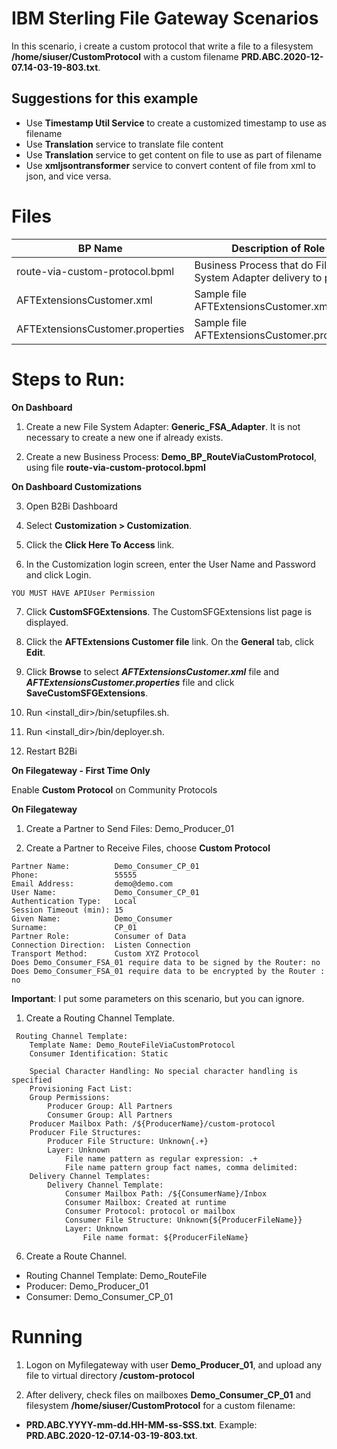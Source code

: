 # IBM Sterling File Gateway Scenarios

In this scenario, i create a custom protocol that write a file to a filesystem **/home/siuser/CustomProtocol** with a custom filename **PRD.ABC.2020-12-07.14-03-19-803.txt**.

## Suggestions for this example

* Use **Timestamp Util Service** to create a customized timestamp to use as filename
* Use **Translation** service to translate file content
* Use **Translation** service to get content on file to use as part of filename
* Use **xmljsontransformer** service to convert content of file from xml to json, and vice versa.

# Files

| BP Name                         |            Description of Role                                          |
|---------------------------------|-------------------------------------------------------------------------|
| route-via-custom-protocol.bpml  | Business Process that do File System Adapter delivery to partner |
| AFTExtensionsCustomer.xml       | Sample file AFTExtensionsCustomer.xml |
| AFTExtensionsCustomer.properties| Sample file AFTExtensionsCustomer.properties |


# Steps to Run:

**On Dashboard**

1) Create a new File System Adapter: **Generic_FSA_Adapter**. It is not necessary to create a new one if already exists.

2) Create a new Business Process: **Demo_BP_RouteViaCustomProtocol**, using file **route-via-custom-protocol.bpml** 

**On Dashboard Customizations**

3) Open B2Bi Dashboard

4) Select **Customization > Customization**. 

5) Click the **Click Here To Access** link. 

6) In the Customization login screen, enter the User Name and Password and click Login.

```
YOU MUST HAVE APIUser Permission
```

7) Click **CustomSFGExtensions**. The CustomSFGExtensions list page is displayed.
   
8) Click the **AFTExtensions Customer file** link. On the **General** tab, click **Edit**.

9) Click **Browse** to select ***AFTExtensionsCustomer.xml*** file and ***AFTExtensionsCustomer.properties*** file and click **SaveCustomSFGExtensions**.

10) Run <install_dir>/bin/setupfiles.sh.

11) Run <install_dir>/bin/deployer.sh.

12) Restart B2Bi


**On Filegateway - First Time Only**

 Enable **Custom Protocol** on Community Protocols


**On Filegateway**

1) Create a Partner to Send Files: Demo_Producer_01

2) Create a Partner to Receive Files, choose **Custom Protocol**

```
Partner Name:          Demo_Consumer_CP_01
Phone:                 55555
Email Address:         demo@demo.com
User Name:             Demo_Consumer_CP_01
Authentication Type:   Local
Session Timeout (min): 15
Given Name:            Demo_Consumer
Surname:               CP_01
Partner Role:          Consumer of Data
Connection Direction:  Listen Connection
Transport Method:      Custom XYZ Protocol
Does Demo_Consumer_FSA_01 require data to be signed by the Router: no
Does Demo_Consumer_FSA_01 require data to be encrypted by the Router : no
```

**Important**: I put some parameters on this scenario, but you can ignore.

1) Create a Routing Channel Template.

```
 Routing Channel Template:
    Template Name: Demo_RouteFileViaCustomProtocol
    Consumer Identification: Static

    Special Character Handling: No special character handling is specified
    Provisioning Fact List:
    Group Permissions:
        Producer Group: All Partners
        Consumer Group: All Partners
    Producer Mailbox Path: /${ProducerName}/custom-protocol
    Producer File Structures:
        Producer File Structure: Unknown{.+}
        Layer: Unknown
            File name pattern as regular expression: .+
            File name pattern group fact names, comma delimited:
    Delivery Channel Templates:
        Delivery Channel Template:
            Consumer Mailbox Path: /${ConsumerName}/Inbox
            Consumer Mailbox: Created at runtime
            Consumer Protocol: protocol or mailbox
            Consumer File Structure: Unknown{${ProducerFileName}}
            Layer: Unknown
                File name format: ${ProducerFileName}
```

6) Create a Route Channel.

* Routing Channel Template: Demo_RouteFile
* Producer: Demo_Producer_01
* Consumer: Demo_Consumer_CP_01

# Running

1) Logon on Myfilegateway with user **Demo_Producer_01**, and upload any file to virtual directory **/custom-protocol**

2) After delivery, check files on mailboxes **Demo_Consumer_CP_01** and filesystem **/home/siuser/CustomProtocol** for a custom filename:

* **PRD.ABC.YYYY-mm-dd.HH-MM-ss-SSS.txt**. Example: **PRD.ABC.2020-12-07.14-03-19-803.txt**.

